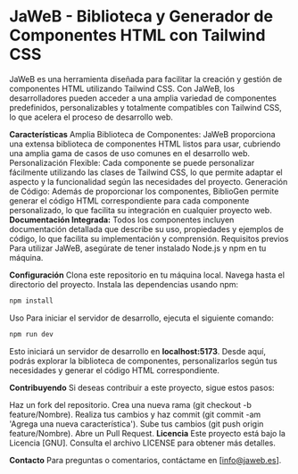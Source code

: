 # JaWeB - Biblioteca y Generador de Componentes HTML con Tailwind CSS
JaWeB es una herramienta diseñada para facilitar la creación y gestión de componentes HTML utilizando Tailwind CSS. Con JaWeB, los desarrolladores pueden acceder a una amplia variedad de componentes predefinidos, personalizables y totalmente compatibles con Tailwind CSS, lo que acelera el proceso de desarrollo web.

**Características**
Amplia Biblioteca de Componentes: JaWeB proporciona una extensa biblioteca de componentes HTML listos para usar, cubriendo una amplia gama de casos de uso comunes en el desarrollo web.
Personalización Flexible: Cada componente se puede personalizar fácilmente utilizando las clases de Tailwind CSS, lo que permite adaptar el aspecto y la funcionalidad según las necesidades del proyecto.
Generación de Código: Además de proporcionar los componentes, BiblioGen permite generar el código HTML correspondiente para cada componente personalizado, lo que facilita su integración en cualquier proyecto web.
**Documentación Integrada:** Todos los componentes incluyen documentación detallada que describe su uso, propiedades y ejemplos de código, lo que facilita su implementación y comprensión.
Requisitos previos
Para utilizar JaWeB, asegúrate de tener instalado Node.js y npm en tu máquina.

**Configuración**
Clona este repositorio en tu máquina local.
Navega hasta el directorio del proyecto.
Instala las dependencias usando npm:
```javascript
npm install
```
Uso
Para iniciar el servidor de desarrollo, ejecuta el siguiente comando:
```javascript
npm run dev
```
Esto iniciará un servidor de desarrollo en **localhost:5173**. Desde aquí, podrás explorar la biblioteca de componentes, personalizarlos según tus necesidades y generar el código HTML correspondiente.

**Contribuyendo**
Si deseas contribuir a este proyecto, sigue estos pasos:

Haz un fork del repositorio.
Crea una nueva rama (git checkout -b feature/Nombre).
Realiza tus cambios y haz commit (git commit -am 'Agrega una nueva característica').
Sube tus cambios (git push origin feature/Nombre).
Abre un Pull Request.
**Licencia**
Este proyecto está bajo la Licencia [GNU]. Consulta el archivo LICENSE para obtener más detalles.

**Contacto**
Para preguntas o comentarios, contáctame en [info@jaweb.es].



